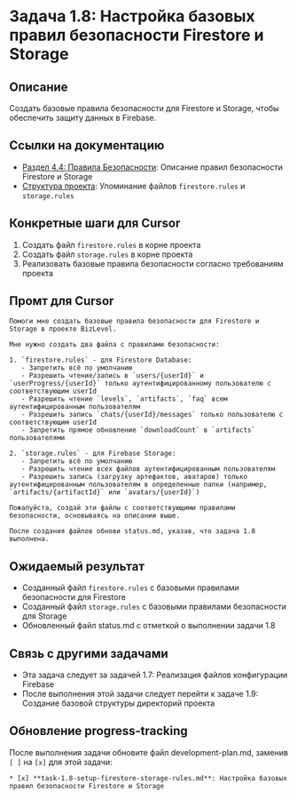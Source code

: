# Задача 1.8: Настройка базовых правил безопасности Firestore и Storage

## Описание
Создать базовые правила безопасности для Firestore и Storage, чтобы обеспечить защиту данных в Firebase.

## Ссылки на документацию
- [Раздел 4.4: Правила Безопасности](../BizLevel-%20План%20Реализации%20Проекта.%2031.03.rtf): Описание правил безопасности Firestore и Storage
- [Структура проекта](../BizLevel-%20План%20Реализации%20Проекта.%2031.03.rtf): Упоминание файлов `firestore.rules` и `storage.rules`

## Конкретные шаги для Cursor
1. Создать файл `firestore.rules` в корне проекта
2. Создать файл `storage.rules` в корне проекта
3. Реализовать базовые правила безопасности согласно требованиям проекта

## Промт для Cursor
```
Помоги мне создать базовые правила безопасности для Firestore и Storage в проекте BizLevel.

Мне нужно создать два файла с правилами безопасности:

1. `firestore.rules` - для Firestore Database:
   - Запретить всё по умолчанию
   - Разрешить чтение/запись в `users/{userId}` и `userProgress/{userId}` только аутентифицированному пользователю с соответствующим userId
   - Разрешить чтение `levels`, `artifacts`, `faq` всем аутентифицированным пользователям
   - Разрешить запись `chats/{userId}/messages` только пользователю с соответствующим userId
   - Запретить прямое обновление `downloadCount` в `artifacts` пользователями

2. `storage.rules` - для Firebase Storage:
   - Запретить всё по умолчанию
   - Разрешить чтение всех файлов аутентифицированным пользователям
   - Разрешить запись (загрузку артефактов, аватаров) только аутентифицированным пользователям в определенные папки (например, `artifacts/{artifactId}` или `avatars/{userId}`)

Пожалуйста, создай эти файлы с соответствующими правилами безопасности, основываясь на описании выше.

После создания файлов обнови status.md, указав, что задача 1.8 выполнена.
```

## Ожидаемый результат
- Созданный файл `firestore.rules` с базовыми правилами безопасности для Firestore
- Созданный файл `storage.rules` с базовыми правилами безопасности для Storage
- Обновленный файл status.md с отметкой о выполнении задачи 1.8

## Связь с другими задачами
- Эта задача следует за задачей 1.7: Реализация файлов конфигурации Firebase
- После выполнения этой задачи следует перейти к задаче 1.9: Создание базовой структуры директорий проекта

## Обновление progress-tracking
После выполнения задачи обновите файл development-plan.md, заменив `[ ]` на `[x]` для этой задачи:
```
* [x] **task-1.8-setup-firestore-storage-rules.md**: Настройка базовых правил безопасности Firestore и Storage
```
